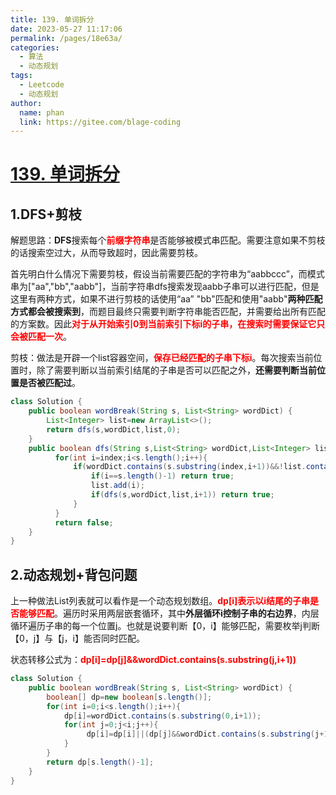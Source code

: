 ```yaml
---
title: 139. 单词拆分
date: 2023-05-27 11:17:06
permalink: /pages/18e63a/
categories:
  - 算法
  - 动态规划
tags:
  - Leetcode
  - 动态规划
author: 
  name: phan
  link: https://gitee.com/blage-coding
---
```

# [139. 单词拆分](https://leetcode.cn/problems/word-break/)

## 1.DFS+剪枝

解题思路：**DFS**搜索每个<font color="red">**前缀字符串**</font>是否能够被模式串匹配。需要注意如果不剪枝的话搜索空过大，从而导致超时，因此需要剪枝。

首先明白什么情况下需要剪枝，假设当前需要匹配的字符串为“aabbccc”，而模式串为["aa","bb","aabb"]，当前字符串dfs搜索发现aabb子串可以进行匹配，但是这里有两种方式，如果不进行剪枝的话使用“aa” "bb"匹配和使用"aabb"**两种匹配方式都会被搜索到**，而题目最终只需要判断字符串能否匹配，并需要给出所有匹配的方案数。因此<font color="red">**对于从开始索引0到当前索引下标i的子串，在搜索时需要保证它只会被匹配一次**</font>。

剪枝：做法是开辟一个list容器空间，<font color="red">**保存已经匹配的子串下标i**</font>。每次搜索当前位置时，除了需要判断以当前索引结尾的子串是否可以匹配之外，**还需要判断当前位置是否被匹配过**。

```java
class Solution {
    public boolean wordBreak(String s, List<String> wordDict) {
        List<Integer> list=new ArrayList<>();
        return dfs(s,wordDict,list,0);
    }
    public boolean dfs(String s,List<String> wordDict,List<Integer> list,int index){
          for(int i=index;i<s.length();i++){
              if(wordDict.contains(s.substring(index,i+1))&&!list.contains(i)){
                  if(i==s.length()-1) return true;
                  list.add(i);
                  if(dfs(s,wordDict,list,i+1)) return true;
              }
          }
          return false;  
    }
}
```

## 2.动态规划+背包问题

上一种做法List列表就可以看作是一个动态规划数组。<font color="red">**dp\[i\]表示以i结尾的子串是否能够匹配**</font>。遍历时采用两层嵌套循环，其中**外层循环i控制子串的右边界**，内层循环遍历子串的每一个位置j。也就是说要判断【0，i】能够匹配，需要枚举j判断【0，j】与【j，i】能否同时匹配。

状态转移公式为：<font color="red">**dp\[i\]=dp\[j\]&&wordDict.contains(s.substring(j,i+1))**</font>

```java
class Solution {
    public boolean wordBreak(String s, List<String> wordDict) {
        boolean[] dp=new boolean[s.length()];
        for(int i=0;i<s.length();i++){
            dp[i]=wordDict.contains(s.substring(0,i+1));
            for(int j=0;j<i;j++){
                 dp[i]=dp[i]||(dp[j]&&wordDict.contains(s.substring(j+1,i+1)));
            }
        }
        return dp[s.length()-1];
    }
}
```

